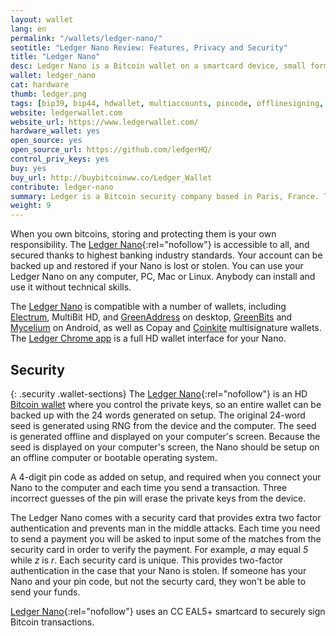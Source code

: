 ```yaml
---
layout: wallet
lang: en
permalink: "/wallets/ledger-nano/"
seotitle: "Ledger Nano Review: Features, Privacy and Security"
title: "Ledger Nano"
desc: Ledger Nano is a Bitcoin wallet on a smartcard device, small format and low weight. Comfortable and simple to use.
wallet: ledger_nano
cat: hardware
thumb: ledger.png
tags: [bip39, bip44, hdwallet, multiaccounts, pincode, offlinesigning, coldstorage, myceliumas, coinkites, greenaddresss, greenbitss, electrums, copays, hardware]
website: ledgerwallet.com
website_url: https://www.ledgerwallet.com/
hardware_wallet: yes
open_source: yes
open_source_url: https://github.com/ledgerHQ/
control_priv_keys: yes
buy: yes
buy_url: http://buybitcoinww.co/Ledger_Wallet 
contribute: ledger-nano
summary: Ledger is a Bitcoin security company based in Paris, France. The Ledger Nano, built upon a CC EAL5+ smartcard, is one of Ledger's three Bitcoin hardware walelts. The Nano is a small, key-sized device that connects to your computer's USB port. It stores your Bitcoin private keys offline and signs transactions in its secure environment. It can be safely used on a malware infected computer if setup correctly. The Nano can be used on any computer or on an Android device with an OTG cable. 
weight: 9
---
```

When you own bitcoins, storing and protecting them is your own responsibility. The [Ledger Nano](http://buybitcoinww.co/Ledger_Wallet){:rel="nofollow"} is accessible to all, and secured thanks to highest banking industry standards. Your account can be backed up and restored if your Nano is lost or stolen. You can use your Ledger Nano on any computer, PC, Mac or Linux. Anybody can install and use it without technical skills. 

The [Ledger Nano](https://www.coldhardware.com/ledger-nano-review/) is compatible with a number of wallets, including [Electrum](/wallets/electrum/), MultiBit HD, and [GreenAddress](/wallets/greenaddress/) on desktop, [GreenBits](/wallets/greenbits/) and [Mycelium](/wallets/mycelium/) on Android, as well as Copay and [Coinkite](/wallets/coinkite/) multisignature wallets. The [Ledger Chrome app](https://www.ledgerwallet.com/apps) is a full HD wallet interface for your Nano.

## Security
{: .security .wallet-sections}
The [Ledger Nano](http://buybitcoinww.co/Ledger_Wallet){:rel="nofollow"} is an HD [Bitcoin wallet](/wallets/) where you control the private keys, so an entire wallet can be backed up with the 24 words generated on setup. The original 24-word seed is generated using RNG from the device and the computer. The seed is generated offline and displayed on your computer's screen. Because the seed is displayed on your computer's screen, the Nano should be setup on an offline computer or bootable operating system. 

A 4-digit pin code as added on setup, and required when you connect your Nano to the computer and each time you send a transaction. Three incorrect guesses of the pin will erase the private keys from the device. 

The Ledger Nano comes with a security card that provides extra two factor authentication and prevents man in the middle attacks. Each time you need to send a payment you will be asked to input some of the matches from the security card in order to verify the payment. For example, *a* may equal *5* while *z* is *r*. Each security card is unique. This provides two-factor authentication in the case that your Nano is stolen. If someone has your Nano and your pin code, but not the securty card, they won't be able to send your funds. 

[Ledger Nano](http://buybitcoinww.co/Ledger_Wallet){:rel="nofollow"} uses an CC EAL5+ smartcard to securely sign Bitcoin transactions. 